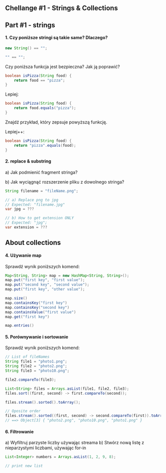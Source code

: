 ## Chellange #1 - Strings & Collections



## Part #1 - strings

#### 1. Czy poniższe stringi są takie same? Dlaczego?
```java
new String() == "";

"" == "";
```

Czy poniższa funkcja jest bezpieczna? Jak ją poprawić?

```java
boolean isPizza(String food) {
    return food == "pizza";
}
```

Lepiej:
```java
boolean isPizza(String food) {
    return food.equals("pizza");
}
```
Znajdź przykład, który zepsuje powyższą funkcję.

Lepiej++:
```java
boolean isPizza(String food) {
    return "pizza".equals(food);
}
```

#### 2. replace & substring

a) Jak podmienić fragment stringa?

b) Jak wyciągnąć rozszerzenie pliku z dowolnego stringa?

```java
String filename = "fileName.png";

// a) Replace png to jpg
// Expected: "filename.jpg"
var jpg = ???

// b) How to get extension ONLY
// Expected: "jpg";
var extension = ???
```


## About collections

#### 4. Używanie map
Sprawdź wynik poniższych komend:

```java
Map<String, String> map = new HashMap<String, String>();
map.put("first key", "first value");
map.put("second key", "second value");
map.put("first key", "other value");

map.size()
map.containsKey("first key")
map.containsKey("second key")
map.containsValue("first value")
map.get("first key")

map.entries()
```


#### 5. Porównywanie i sortowanie
Sprawdź wynik poniższych komend:

```java
// List of fileNames
String file1 = "photo1.png";
String file2 = "photo2.png";
String file3 = "photo10.png";

file2.compareTo(file3);

List<String> files = Arrays.asList(file1, file2, file3);
files.sort((first, second) -> first.compareTo(second));

files.stream().sorted().toArray();

// Oposite order
files.stream().sorted((first, second) -> second.compareTo(first)).toArray();
// ==> Object[3] { "photo2.png", "photo10.png", "photo1.png" }
```

#### 6. Filtrowanie

a) Wyfiltruj parzyste liczby używając streama
b) Stwórz nową listę z nieparzystymi liczbami, używając for-in

```java
List<Integer> numbers = Arrays.asList(1, 2, 9, 8);

// print new list
```



